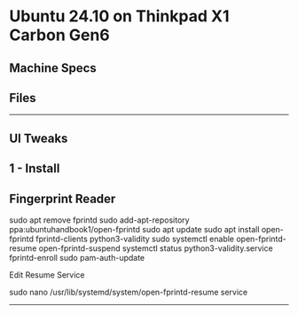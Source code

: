 # Ubuntu 24.10 on Thinkpad X1 Carbon Gen6
Machine Specs
--------------
Files
--------------
--------------
UI Tweaks 
--------------
1 - Install 
--------------
Fingerprint Reader
--------------
sudo apt remove fprintd
sudo add-apt-repository ppa:ubuntuhandbook1/open-fprintd
sudo apt update 
sudo apt install open-fprintd fprintd-clients python3-validity
sudo systemctl enable open-fprintd-resume open-fprintd-suspend
systemctl status python3-validity.service
fprintd-enroll
sudo pam-auth-update

Edit Resume Service

sudo nano /usr/lib/systemd/system/open-fprintd-resume service
*****



